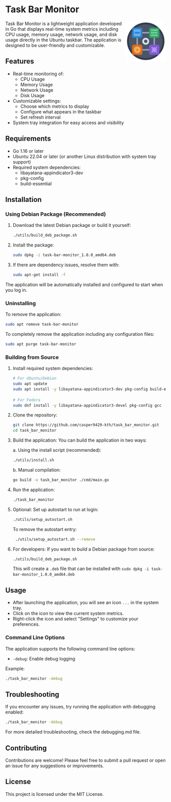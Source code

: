 # Task Bar Monitor

<img src="assets/icons/app-icon.svg" align="right" width="128">

Task Bar Monitor is a lightweight application developed in Go that displays real-time system metrics including CPU usage, memory usage, network usage, and disk usage directly in the Ubuntu taskbar. The application is designed to be user-friendly and customizable.

## Features

- Real-time monitoring of:
  - CPU Usage
  - Memory Usage
  - Network Usage
  - Disk Usage
- Customizable settings:
  - Choose which metrics to display
  - Configure what appears in the taskbar
  - Set refresh interval
- System tray integration for easy access and visibility

## Requirements

- Go 1.16 or later
- Ubuntu 22.04 or later (or another Linux distribution with system tray support)
- Required system dependencies:
  - libayatana-appindicator3-dev
  - pkg-config
  - build-essential

## Installation

### Using Debian Package (Recommended)
1. Download the latest Debian package or build it yourself:
   ```bash
   ./utils/build_deb_package.sh
   ```

2. Install the package:
   ```bash
   sudo dpkg -i task-bar-monitor_1.0.0_amd64.deb
   ```

3. If there are dependency issues, resolve them with:
   ```bash
   sudo apt-get install -f
   ```

The application will be automatically installed and configured to start when you log in.

### Uninstalling
To remove the application:
```bash
sudo apt remove task-bar-monitor
```

To completely remove the application including any configuration files:
```bash
sudo apt purge task-bar-monitor
```

### Building from Source

1. Install required system dependencies:
   ```bash
   # For Ubuntu/Debian
   sudo apt update
   sudo apt install -y libayatana-appindicator3-dev pkg-config build-essential

   # For Fedora
   sudo dnf install -y libayatana-appindicator3-devel pkg-config gcc
   ```

2. Clone the repository:
   ```bash
   git clone https://github.com/casper9429-kth/task_bar_monitor.git
   cd task_bar_monitor
   ```

3. Build the application:
   You can build the application in two ways:

   a. Using the install script (recommended):
   ```bash
   ./utils/install.sh
   ```
   
   b. Manual compilation:
   ```bash
   go build -o task_bar_monitor ./cmd/main.go
   ```

4. Run the application:
   ```bash
   ./task_bar_monitor
   ```

5. Optional: Set up autostart to run at login:
   ```bash
   ./utils/setup_autostart.sh
   ```

   To remove the autostart entry:
   ```bash
    ./utils/setup_autostart.sh --remove
    ```

6. For developers: If you want to build a Debian package from source:
   ```bash
   ./utils/build_deb_package.sh
   ```
   This will create a `.deb` file that can be installed with `sudo dpkg -i task-bar-monitor_1.0.0_amd64.deb`

## Usage

- After launching the application, you will see an icon `...` in the system tray.
- Click on the icon to view the current system metrics.
- Right-click the icon and select "Settings" to customize your preferences.

### Command Line Options

The application supports the following command line options:

- `-debug`: Enable debug logging

Example:
```bash
./task_bar_monitor -debug
```

## Troubleshooting

If you encounter any issues, try running the application with debugging enabled:

```bash
./task_bar_monitor -debug
```

For more detailed troubleshooting, check the debugging.md file.

## Contributing

Contributions are welcome! Please feel free to submit a pull request or open an issue for any suggestions or improvements.

## License

This project is licensed under the MIT License.